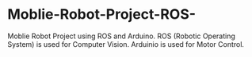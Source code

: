 # Moblie-Robot-Project-ROS-
Moblie Robot Project using ROS and Arduino. ROS (Robotic Operating System) is used for Computer Vision.  Arduinio is used for Motor Control.

